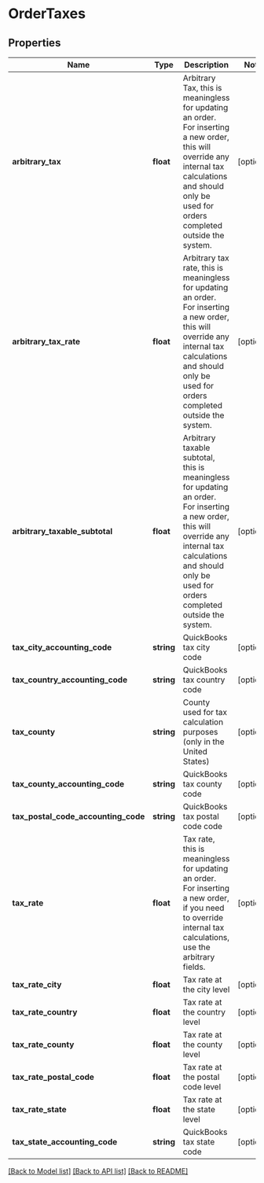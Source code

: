 # OrderTaxes

## Properties
Name | Type | Description | Notes
------------ | ------------- | ------------- | -------------
**arbitrary_tax** | **float** | Arbitrary Tax, this is meaningless for updating an order.  For inserting a new order, this will override any internal tax calculations and should only be used for orders completed outside the system. | [optional] 
**arbitrary_tax_rate** | **float** | Arbitrary tax rate, this is meaningless for updating an order.  For inserting a new order, this will override any internal tax calculations and should only be used for orders completed outside the system. | [optional] 
**arbitrary_taxable_subtotal** | **float** | Arbitrary taxable subtotal, this is meaningless for updating an order.  For inserting a new order, this will override any internal tax calculations and should only be used for orders completed outside the system. | [optional] 
**tax_city_accounting_code** | **string** | QuickBooks tax city code | [optional] 
**tax_country_accounting_code** | **string** | QuickBooks tax country code | [optional] 
**tax_county** | **string** | County used for tax calculation purposes (only in the United States) | [optional] 
**tax_county_accounting_code** | **string** | QuickBooks tax county code | [optional] 
**tax_postal_code_accounting_code** | **string** | QuickBooks tax postal code code | [optional] 
**tax_rate** | **float** | Tax rate, this is meaningless for updating an order.  For inserting a new order, if you need to override internal tax calculations, use the arbitrary fields. | [optional] 
**tax_rate_city** | **float** | Tax rate at the city level | [optional] 
**tax_rate_country** | **float** | Tax rate at the country level | [optional] 
**tax_rate_county** | **float** | Tax rate at the county level | [optional] 
**tax_rate_postal_code** | **float** | Tax rate at the postal code level | [optional] 
**tax_rate_state** | **float** | Tax rate at the state level | [optional] 
**tax_state_accounting_code** | **string** | QuickBooks tax state code | [optional] 

[[Back to Model list]](../README.md#documentation-for-models) [[Back to API list]](../README.md#documentation-for-api-endpoints) [[Back to README]](../README.md)


